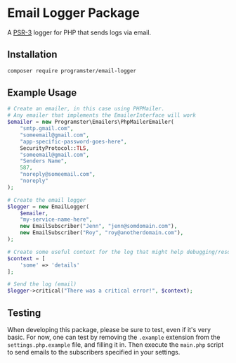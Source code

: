 # Email Logger Package
A [PSR-3](https://www.php-fig.org/psr/psr-3/) logger for PHP that sends logs via email.


## Installation

```bash
composer require programster/email-logger
```

## Example Usage
```php
# Create an emailer, in this case using PHPMailer.
# Any emailer that implements the EmailerInterface will work
$emailer = new Programster\Emailers\PhpMailerEmailer(
    "smtp.gmail.com",
    "someemail@gmail.com",
    "app-specific-password-goes-here",
    SecurityProtocol::TLS,
    "someemail@gmail.com",
    "Senders Name",
    587,
    "noreply@someemail.com",
    "noreply"
);

# Create the email logger
$logger = new EmailLogger(
    $emailer,
    "my-service-name-here",
    new EmailSubscriber("Jenn", "jenn@somdomain.com"),
    new EmailSubscriber("Roy", "roy@anotherdomain.com"),
);

# Create some useful context for the log that might help debugging/resolving what went wrong...
$context = [
    'some' => 'details'
];

# Send the log (email)
$logger->critical("There was a critical error!", $context);
```


## Testing
When developing this package, please be sure to test, even if it's very basic. For now, one can
test by removing the `.example` extension from the `settings.php.example` file, and filling it in.
Then execute the `main.php` script to send emails to the subscribers specified in your settings.